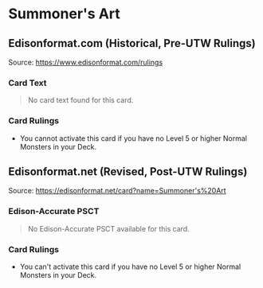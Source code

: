 # Summoner's Art

## Edisonformat.com (Historical, Pre-UTW Rulings)

Source: https://www.edisonformat.com/rulings

### Card Text

> No card text found for this card.

### Card Rulings

*   You cannot activate this card if you have no Level 5 or higher Normal Monsters in your Deck.

## Edisonformat.net (Revised, Post-UTW Rulings)

Source: https://edisonformat.net/card?name=Summoner's%20Art

### Edison-Accurate PSCT

> No Edison-Accurate PSCT available for this card.

### Card Rulings

*   You can't activate this card if you have no Level 5 or higher Normal Monsters in your Deck.
            